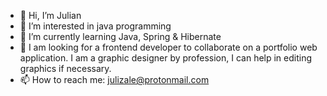 - 👋 Hi, I’m Julian
- 👀 I’m interested in java programming
- 🌱 I’m currently learning Java, Spring & Hibernate
- 💞️ I am looking for a frontend developer to collaborate on a portfolio web application. I am a graphic designer by profession, I can help in editing graphics if necessary.
- 📫 How to reach me: julizale@protonmail.com

<!---
julizale/julizale is a ✨ special ✨ repository because its `README.md` (this file) appears on your GitHub profile.
You can click the Preview link to take a look at your changes.
--->
